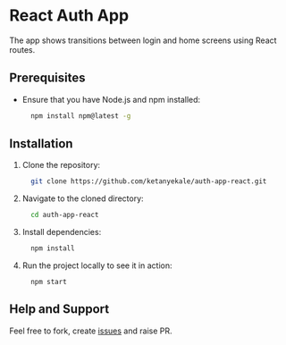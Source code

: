 # React Auth App

The app shows transitions between login and home screens using React routes.

## Prerequisites

- Ensure that you have Node.js and npm installed:

  ```sh
    npm install npm@latest -g
  ```

## Installation

1. Clone the repository:

   ```sh
     git clone https://github.com/ketanyekale/auth-app-react.git
   ```

2. Navigate to the cloned directory:
   ```sh
     cd auth-app-react
   ```
3. Install dependencies:
   ```sh
     npm install
   ```
4. Run the project locally to see it in action:
   ```
     npm start
   ```

## Help and Support

Feel free to fork, create [issues](https://github.com/ketanyekale/auth-app-react/issues) and raise PR.
